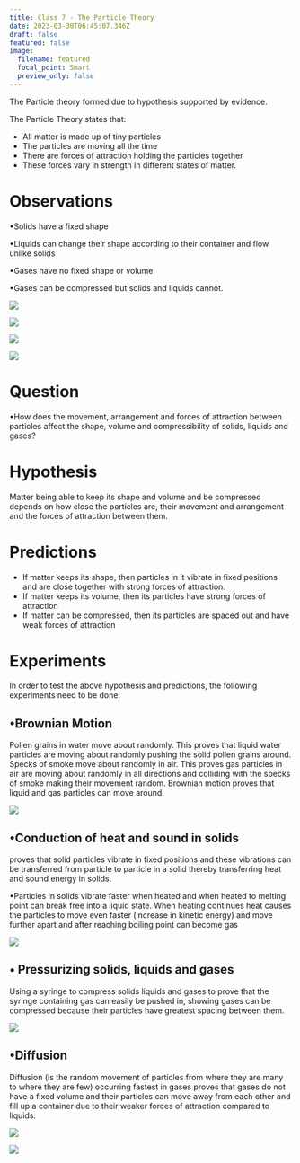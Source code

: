 ```yaml
---
title: Class 7 - The Particle Theory
date: 2023-03-30T06:45:07.346Z
draft: false
featured: false
image:
  filename: featured
  focal_point: Smart
  preview_only: false
---
```

The Particle theory formed due to hypothesis supported by evidence.<!--EndFragment--><!--StartFragment-->

The Particle Theory states that:

<!--EndFragment--><!--StartFragment-->

* All matter is made up of tiny particles
* The particles are moving all the time
* There are forces of attraction holding the particles together
* These forces vary in strength in different states of matter.

<!--EndFragment-->

# O﻿bservations

<!--StartFragment-->

•Solids have a fixed shape

•Liquids can change their shape according to their container and flow unlike solids

•Gases have no fixed shape or volume

•Gases can be compressed but solids and liquids cannot.

<!--EndFragment-->

![](solid_liquid_gas.jpg)

![](water_molecules.jpg)

![](solid_liquid_gas_3.jpg.gif.png)

![](solid_liquid_gas_2.jpg.gif)

# Q﻿uestion

<!--StartFragment-->

•How does the movement, arrangement and forces of attraction between particles affect the shape, volume and compressibility of solids, liquids and gases?

<!--EndFragment-->

# H﻿ypothesis

<!--StartFragment-->

Matter being able to keep its shape and volume and be compressed depends on how close the particles are, their movement and arrangement and the forces of attraction between them.

<!--EndFragment-->

# P﻿redictions

<!--StartFragment-->

* If matter keeps its shape, then particles in it vibrate in fixed positions and are close together with strong forces of attraction.
* If matter keeps its volume, then its particles have strong forces of attraction
* If matter can be compressed, then its particles are spaced out and have weak forces of attraction

<!--EndFragment-->

<!--StartFragment-->

# Experiments 

I﻿n order to test the above hypothesis and predictions, the following experiments need to be done:

<!--StartFragment-->

## •Brownian Motion 

Pollen grains in water move about randomly. This proves that liquid water particles are moving about randomly pushing the solid pollen grains around. Specks of smoke move about randomly in air. This proves gas particles in air are moving about randomly in all directions and colliding with the specks of smoke making their movement random. Brownian motion proves that liquid and gas particles can move around.

<!--EndFragment-->

![](brownian_motion.gif)

<!--StartFragment-->

## •Conduction of heat and sound in solids 

proves that solid particles vibrate in fixed positions and these vibrations can be transferred from particle to particle in a solid thereby transferring heat and sound energy in solids.

•Particles in solids vibrate faster when heated and when heated to melting point can break free into a liquid state. When heating continues heat causes the particles to move even faster (increase in kinetic energy) and move further apart and after reaching boiling point can become gas

<!--EndFragment-->

![](conduction_heat_sound.png)

<!--StartFragment-->

## • Pressurizing solids, liquids and gases

Using a syringe to compress solids liquids and gases to prove that the syringe containing gas can easily be pushed in, showing gases can be compressed because their particles have greatest spacing between them.

<!--EndFragment-->

![](syringe_pressure_gas_liquid_solid.png)

<!--StartFragment-->

## •Diffusion 

Diffusion (is the random movement of particles from where they are many to where they are few) occurring fastest in gases proves that gases do not have a fixed volume and their particles can move away from each other and fill up a container due to their weaker forces of attraction compared to liquids.

<!--EndFragment-->

![](diffusion.gif)

![](diffusion_2.gif)

<!--StartFragment-->